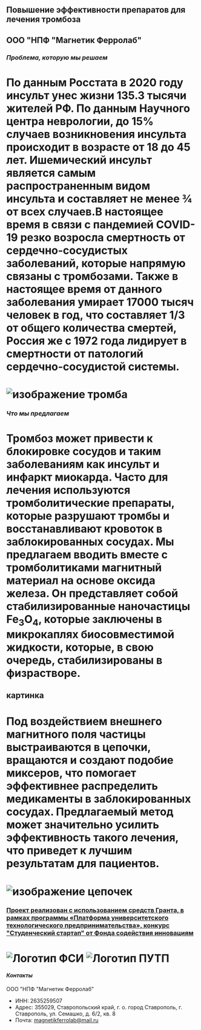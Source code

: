 
##   **Повышение эффективности препаратов для лечения тромбоза**
## ООО "НПФ "Магнетик Ферролаб"
### ***Проблема, которую мы решаем***
# По данным Росстата в 2020 году инсульт унес жизни 135.3 тысячи жителей РФ. По данным Научного центра неврологии, до 15% случаев возникновения инсульта происходит в возрасте от 18 до 45 лет. Ишемический инсульт является самым распространенным видом инсульта и составляет не менее ¾ от всех случаев.В настоящее время в связи с пандемией COVID-19 резко возросла смертность от сердечно-сосудистых заболеваний, которые напрямую связаны с тромбозами. Также в настоящее время от данного заболевания умирает 17000 тысяч человек в год, что составляет 1/3 от общего количества смертей, Россия же с 1972 года лидирует в смертности от патологий сердечно-сосудистой системы.
# ![изображение тромба](https://sun9-80.userapi.com/impf/c621513/v621513226/2e96b/DcDClMFh6xI.jpg?size=960x1280&quality=96&sign=11cfed59947dcc02a48fe6889d989e32&c_uniq_tag=7OV2C3yKmPadpniIZvSOg1ZCqiY4TkEQb_tox7VlO5M&type=album)
### ***Что мы предлагаем***
# Тромбоз может привести к блокировке сосудов и таким заболеваниям как инсульт и инфаркт миокарда. Часто для лечения используются тромболитические препараты, которые разрушают тромбы и восстанавливают кровоток в заблокированных сосудах.  Мы предлагаем вводить вместе с тромболитиками магнитный материал на основе оксида железа. Он представляет собой стабилизированные наночастицы Fe<sub>3</sub>O<sub>4</sub>, которые заключены в микрокаплях биосовместимой жидкости, которые, в свою очередь, стабилизированы в физрастворе.
## картинка
# Под воздействием внешнего магнитного поля частицы выстраиваются в цепочки, вращаются и создают подобие миксеров, что помогает эффективнее распределить медикаменты в заблокированных сосудах. Предлагаемый метод может значительно усилить эффективность такого лечения, что приведет к лучшим результатам для пациентов.
# ![изображение цепочек](https://i.yapx.ru/YBf9c.png)
### [Проект реализован с использованием средств Гранта, в рамках программы «Платформа университетского технологического предпринимательства», конкурс "Студенческий стартап" от Фонда содействия инновациям](https://fasie.ru/)
# ![Логотип ФСИ](https://msp.nso.ru/sites/msp.nso.ru/wodby_files/files/news/2023/06/fond-sodejstviya-innovaciyam.jpg) ![Логотип ПУТП](https://static.tildacdn.com/tild3962-3964-4664-b163-636432303034/logo2.jpg)
#### ***Контакты***
ООО "НПФ "Магнетик Ферролаб"
- ИНН: 2635259507
- Адрес: 355029, Ставропольский край, г. о. город Ставрополь, г. Ставрополь, ул. Семашко, д. 6/2, кв. 8
- Почта: magnetikferrolab@mail.ru
